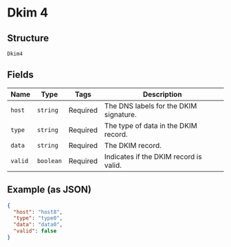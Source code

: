
# Dkim 4

## Structure

`Dkim4`

## Fields

| Name | Type | Tags | Description |
|  --- | --- | --- | --- |
| `host` | `string` | Required | The DNS labels for the DKIM signature. |
| `type` | `string` | Required | The type of data in the DKIM record. |
| `data` | `string` | Required | The DKIM record. |
| `valid` | `boolean` | Required | Indicates if the DKIM record is valid. |

## Example (as JSON)

```json
{
  "host": "host8",
  "type": "type0",
  "data": "data0",
  "valid": false
}
```

